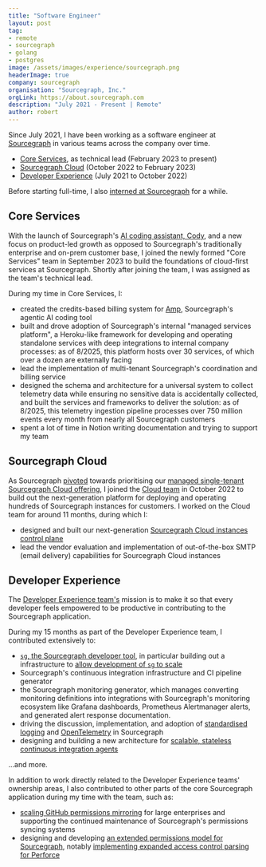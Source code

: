 ```yaml
---
title: "Software Engineer"
layout: post
tag:
- remote
- sourcegraph
- golang
- postgres
image: /assets/images/experience/sourcegraph.png
headerImage: true
company: sourcegraph
organisation: "Sourcegraph, Inc."
orgLink: https://about.sourcegraph.com
description: "July 2021 - Present | Remote"
author: robert
---
```


Since July 2021, I have been working as a software engineer at [Sourcegraph](#about-sourcegraph) in various teams across the company over time.

- [Core Services](#core-services), as technical lead (February 2023 to present)
- [Sourcegraph Cloud](#sourcegraph-cloud) (October 2022 to February 2023)
- [Developer Experience](#developer-experience) (July 2021 to October 2022)

Before starting full-time, I also [interned at Sourcegraph](./2020-5-7-sourcegraph-intern.md) for a while.

## Core Services

With the launch of Sourcegraph's [AI coding assistant, Cody](https://sourcegraph.com/cody), and a new focus on product-led growth as opposed to Sourcegraph's traditionally enterprise and on-prem customer base, I joined the newly formed "Core Services" team in September 2023 to build the foundations of cloud-first services at Sourcegraph. Shortly after joining the team, I was assigned as the team's technical lead. 

During my time in Core Services, I:

- created the credits-based billing system for [Amp](https://ampcode.com), Sourcegraph's agentic AI coding tool
- built and drove adoption of Sourcegraph's internal "managed services platform", a Heroku-like framework for developing and operating standalone services with deep integrations to internal company processes: as of 8/2025, this platform hosts over 30 services, of which over a dozen are externally facing
- lead the implementation of multi-tenant Sourcegraph's coordination and billing service
- designed the schema and architecture for a universal system to collect telemetry data while ensuring no sensitive data is accidentally collected, and built the services and frameworks to deliver the solution: as of 8/2025, this telemetry ingestion pipeline processes over 750 million events every month from nearly all Sourcegraph customers
- spent a lot of time in Notion writing documentation and trying to support my team

## Sourcegraph Cloud

As Sourcegraph [pivoted](https://about.sourcegraph.com/blog/single-tenant-cloud) towards prioritising our [managed single-tenant Sourcegraph Cloud offering](https://docs.sourcegraph.com/cloud), I joined the [Cloud team](https://handbook.sourcegraph.com/departments/cloud/) in October 2022 to build out the next-generation platform for deploying and operating hundreds of Sourcegraph instances for customers. I worked on the Cloud team for around 11 months, during which I:

- designed and built our next-generation [Sourcegraph Cloud instances control plane](../_posts/2024-8-23-multi-single-tenant.md)
- lead the vendor evaluation and implementation of out-of-the-box SMTP (email delivery) capabilities for Sourcegraph Cloud instances

## Developer Experience

The [Developer Experience team's](https://handbook.sourcegraph.com/departments/product-engineering/engineering/enablement/dev-experience) mission is to make it so that every developer feels empowered to be productive in contributing to the Sourcegraph application.

During my 15 months as part of the Developer Experience team, I contributed extensively to:

- [`sg`, the Sourcegraph developer tool](https://docs.sourcegraph.com/dev/background-information/sg), in particular building out a infrastructure to [allow development of `sg` to scale](../_posts/2022-10-10-investing-in-development-of-devx.md)
- Sourcegraph's continuous integration infrastructure and CI pipeline generator
- the Sourcegraph monitoring generator, which manages converting monitoring definitions into integrations with Sourcegraph's monitoring ecosystem like Grafana dashboards, Prometheus Alertmanager alerts, and generated alert response documentation.
- driving the discussion, implementation, and adoption of [standardised logging](https://github.com/sourcegraph/sourcegraph-public-snapshot/pull/33956) and [OpenTelemetry](https://github.com/sourcegraph/sourcegraph-public-snapshot/issues/39397) in Sourcegraph
- designing and building a new architecture for [scalable, stateless continuous integration agents](../_posts/2022-4-18-stateless-ci.md)

...and more.

In addition to work directly related to the Developer Experience teams' ownership areas, I also contributed to other parts of the core Sourcegraph application during my time with the team, such as:

- [scaling GitHub permissions mirroring](../_posts/2021-10-8-mirroring-github-permissions-at-scale.md) for large enterprises and supporting the continued maintenance of Sourcegraph's permissions syncing systems
- designing and developing [an extended permissions model for Sourcegraph](https://github.com/sourcegraph/sourcegraph-public-snapshot/issues/27916), notably [implementing expanded access control parsing for Perforce](https://github.com/sourcegraph/sourcegraph-public-snapshot/pull/26745)

